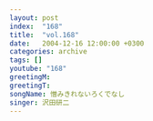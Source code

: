 ```yaml
---
layout: post
index:  "168"
title:  "vol.168"
date:   2004-12-16 12:00:00 +0300
categories: archive
tags: []
youtube: "168"
greetingM: 
greetingT: 
songName: 憎みきれないろくでなし
singer: 沢田研二
---
```

